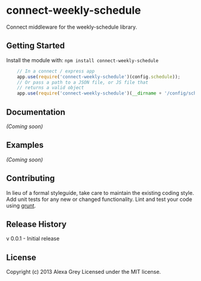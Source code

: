 # connect-weekly-schedule

Connect middleware for the weekly-schedule library.

## Getting Started
Install the module with: `npm install connect-weekly-schedule`

```javascript
	// In a connect / express app
	app.use(require('connect-weekly-schedule')(config.schedule));
	// Or pass a path to a JSON file, or JS file that
	// returns a valid object
	app.use(require('connect-weekly-schedule')(__dirname + '/config/schedule.json'));
```

## Documentation
_(Coming soon)_


## Examples
_(Coming soon)_


## Contributing
In lieu of a formal styleguide, take care to maintain the existing coding style. Add unit tests for any new or changed functionality. Lint and test your code using [grunt](https://github.com/gruntjs/grunt).

## Release History
v 0.0.1 - Initial release

## License
Copyright (c) 2013 Alexa Grey
Licensed under the MIT license.

